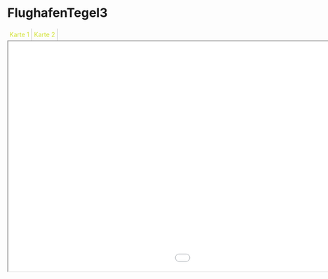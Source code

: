 # FlughafenTegel3
<head>
<meta charset="utf-8">
<style>
nav a {
  display: inline;
  text-decoration: none;
  float: left;
  color: #d1e231;
  padding: 5px 5px;
  border-right: 1px solid #bbb;
}
</style>
</head>
<body>
<nav>
<a href="kepler.gl.html" target="iframe">Karte 1</a>
<a href="hello.html" target="iframe">Karte 2</a>
</nav>
<iframe name="iframe" src="kepler.gl.html" width="1450px" height="525px">
</iframe>
</body>